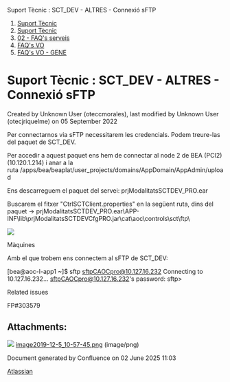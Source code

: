 Suport Tècnic : SCT\_DEV - ALTRES - Connexió sFTP  

1.  [Suport Tècnic](index.md)
2.  [Suport Tècnic](13893782.md)
3.  [02 - FAQ's serveis](26313393.md)
4.  [FAQ's VO](28705575.md)
5.  [FAQ's VO - GENE](28705577.md)

Suport Tècnic : SCT\_DEV - ALTRES - Connexió sFTP
=================================================

Created by Unknown User (oteccmorales), last modified by Unknown User (otecjriquelme) on 05 September 2022

Per connectarnos via sFTP necessitarem les credencials. Podem treure-las del paquet de SCT\_DEV.

Per accedir a aquest paquet ens hem de connectar al node 2 de BEA (PCI2) (10.120.1.214) i anar a la ruta /apps/bea/beaplat/user\_projects/domains/AppDomain/AppAdmin/upload

Ens descarreguem el paquet del servei: prjModalitatsSCTDEV\_PRO.ear

Buscarem el fitxer "CtrlSCTClient.properties" en la següent ruta, dins del paquet → prjModalitatsSCTDEV\_PRO.ear\\APP-INF\\lib\\prjModalitatsSCTDEVCfgPRO.jar\\cat\\aoc\\controls\\sct\\ftp\\

  

![](attachments/30868566/30868567.png)

Màquines

Amb el que trobem ens connectem al sFTP de SCT\_DEV:

\[bea@aoc-l-app1 ~\]$ sftp  sftpCAOCpro@10.127.16.232
Connecting to 10.127.16.232...
sftpCAOCpro@10.127.16.232's password:
sftp>

  

  

Related issues

FP#303579

Attachments:
------------

![](images/icons/bullet_blue.gif) [image2019-12-5\_10-57-45.png](attachments/30868566/30868567.png) (image/png)  

Document generated by Confluence on 02 June 2025 11:03

[Atlassian](http://www.atlassian.com/)